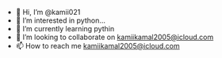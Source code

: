 - 👋 Hi, I’m @kamii021
- 👀 I’m interested in python...
- 🌱 I’m currently learning pythin
- 💞️ I’m looking to collaborate on kamiikamal2005@icloud.com
- 📫 How to reach me kamiikamal2005@icloud.com

<!---
kamii021/kamii021 is a ✨ special ✨ repository because its `README.md` (this file) appears on your GitHub profile.
You can click the Preview link to take a look at your changes.
--->
